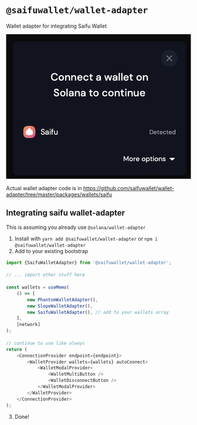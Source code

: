 # `@saifuwallet/wallet-adapter`

Wallet adapter for integrating Saifu Wallet

![In Action](saifu.png)

Actual wallet adapter code is in https://github.com/saifuwallet/wallet-adapter/tree/master/packages/wallets/saifu

## Integrating saifu wallet-adapter

This is assuming you already use `@solana/wallet-adapter`

1. Install with `yarn add @saifuwallet/wallet-adapter` or `npm i @saifuwallet/wallet-adapter`
2. Add to your existing bootstrap

```typescript
import {SaifuWalletAdapter} from '@saifuwallet/wallet-adapter';

// ... import other stuff here

const wallets = useMemo(
    () => [
        new PhantomWalletAdapter(),
        new SlopeWalletAdapter(),
        new SaifuWalletAdapter(), // add to your wallets array
    ],
    [network]
);

// continue to use like always
return (
    <ConnectionProvider endpoint={endpoint}>
        <WalletProvider wallets={wallets} autoConnect>
            <WalletModalProvider>
                <WalletMultiButton />
                <WalletDisconnectButton />
            </WalletModalProvider>
        </WalletProvider>
    </ConnectionProvider>
);

```

3. Done!
